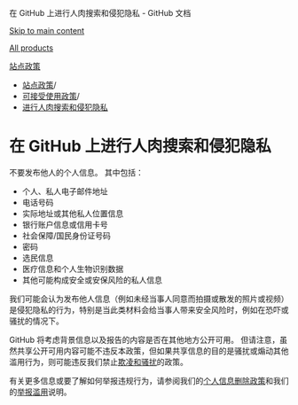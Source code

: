 在 GitHub 上进行人肉搜索和侵犯隐私 - GitHub 文档

[Skip to main content](#main-content)

[All products](/zh)

[站点政策](/zh/site-policy)

* [站点政策](/zh/site-policy)/
* [可接受使用政策](/zh/site-policy/acceptable-use-policies)/
* [进行人肉搜索和侵犯隐私](/zh/site-policy/acceptable-use-policies/github-doxxing-and-invasion-of-privacy)

在 GitHub 上进行人肉搜索和侵犯隐私
==========

不要发布他人的个人信息。 其中包括：

* 个人、私人电子邮件地址
* 电话号码
* 实际地址或其他私人位置信息
* 银行账户信息或信用卡号
* 社会保障/国民身份证号码
* 密码
* 选民信息
* 医疗信息和个人生物识别数据
* 其他可能构成安全或安保风险的私人信息

我们可能会认为发布他人信息（例如未经当事人同意而拍摄或散发的照片或视频）是侵犯隐私的行为，特别是当此类材料会给当事人带来安全风险时，例如在恐吓或骚扰的情况下。

GitHub 将考虑背景信息以及报告的内容是否在其他地方公开可用。 但请注意，虽然共享公开可用内容可能不违反本政策，但如果共享信息的目的是骚扰或煽动其他滥用行为，则可能违反我们禁止[欺凌和骚扰](/zh/site-policy/acceptable-use-policies/github-bullying-and-harassment)的政策。

有关更多信息或要了解如何举报违规行为，请参阅我们的[个人信息删除政策](/zh/site-policy/content-removal-policies/github-private-information-removal-policy)和我们的[举报滥用](/zh/communities/maintaining-your-safety-on-github/reporting-abuse-or-spam)说明。
